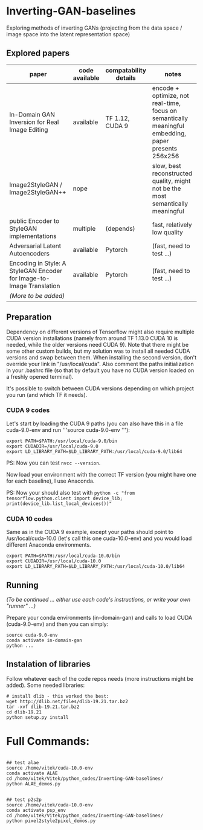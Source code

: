 # Inverting-GAN-baselines
Exploring methods of inverting GANs (projecting from the data space / image space into the latent representation space)


## Explored papers

| paper                                          | code available | compatability details | notes                                                                                                |
|------------------------------------------------|----------------|-----------------------|------------------------------------------------------------------------------------------------------|
| In-Domain GAN Inversion for Real Image Editing          | available      | TF 1.12, CUDA 9       | encode + optimize, not real-time, focus on semantically meaningful embedding, paper presents 256x256 |
| Image2StyleGAN / Image2StyleGAN++                       | nope           |                       | slow, best reconstructed quality, might not be the most semantically meaningful                      |
| public Encoder to StyleGAN implementations              | multiple       | (depends)             | fast, relatively low quality                                                                         |
| Adversarial Latent Autoencoders                         | available      | Pytorch               | (fast, need to test ...)                                                                             |
| Encoding in Style: A StyleGAN Encoder for Image-to-Image Translation | available   |  Pytorch    | (fast, need to test ...)                                                                             |
| _(More to be added)_                                      |                |                       |                                                                                                      |


[//]: # (|                                                       |                |                       |                                                 |)


## Preparation

Dependency on different versions of Tensorflow might also require multiple CUDA version installations (namely from around TF 1.13.0 CUDA 10 is needed, while the older versions need CUDA 9). Note that there might be some other custom builds, but my solution was to install all needed CUDA versions and swap between them. When installing the second version, don't override your link in "/usr/local/cuda". Also comment the paths initialization in your .bashrc file (so that by default you have no CUDA version loaded on a freshly opened terminal).

It's possible to switch between CUDA versions depending on which project you run (and which TF it needs).

### CUDA 9 codes

Let's start by loading the CUDA 9 paths (you can also have this in a file cuda-9.0-env and run '''source cuda-9.0-env '''):

```
export PATH=$PATH:/usr/local/cuda-9.0/bin
export CUDADIR=/usr/local/cuda-9.0
export LD_LIBRARY_PATH=$LD_LIBRARY_PATH:/usr/local/cuda-9.0/lib64
```

PS: Now you can test ```nvcc --version```.

Now load your environment with the correct TF version (you might have one for each baseline), I use Anaconda.

PS: Now your should also test with ```python -c "from tensorflow.python.client import device_lib; print(device_lib.list_local_devices())"```

### CUDA 10 codes

Same as in the CUDA 9 example, except your paths should point to /usr/local/cuda-10.0 (let's call this one cuda-10.0-env) and you would load different Anaconda environments.

```
export PATH=$PATH:/usr/local/cuda-10.0/bin
export CUDADIR=/usr/local/cuda-10.0
export LD_LIBRARY_PATH=$LD_LIBRARY_PATH:/usr/local/cuda-10.0/lib64
```

## Running

_(To be continued ... either use each code's instructions, or write your own "runner" ...)_

Prepare your conda environments (in-domain-gan) and calls to load CUDA (cuda-9.0-env) and then you can simply:

```
source cuda-9.0-env
conda activate in-domain-gan
python ...
```

## Instalation of libraries

Follow whatever each of the code repos needs (more instructions might be added). Some needed libraries:


```
# install dlib - this worked the best:
wget http://dlib.net/files/dlib-19.21.tar.bz2
tar -xvf dlib-19.21.tar.bz2
cd dlib-19.21
python setup.py install
```


# Full Commands:


```

## test alae
source /home/vitek/cuda-10.0-env
conda activate ALAE
cd /home/vitek/Vitek/python_codes/Inverting-GAN-baselines/
python ALAE_demos.py


## test p2s2p
source /home/vitek/cuda-10.0-env
conda activate psp_env
cd /home/vitek/Vitek/python_codes/Inverting-GAN-baselines/
python pixel2style2pixel_demos.py

```
